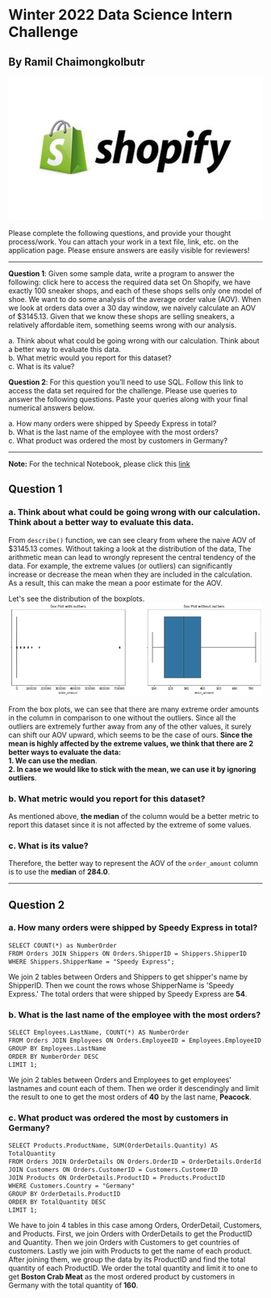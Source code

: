 # Winter 2022 Data Science Intern Challenge 
## By Ramil Chaimongkolbutr

![Shopifylogo](./images/shopify_logo.jpg)

Please complete the following questions, and provide your thought process/work. You can attach your work in a text file, link, etc. on the application page. Please ensure answers are easily visible for reviewers!

***

**Question 1**: Given some sample data, write a program to answer the following: click here to access the required data set
On Shopify, we have exactly 100 sneaker shops, and each of these shops sells only one model of shoe. We want to do some analysis of the average order value (AOV). When we look at orders data over a 30 day window, we naively calculate an AOV of $3145.13. Given that we know these shops are selling sneakers, a relatively affordable item, something seems wrong with our analysis.  

a. Think about what could be going wrong with our calculation. Think about a better way to evaluate this data.  
b. What metric would you report for this dataset?  
c. What is its value?

**Question 2**: For this question you’ll need to use SQL. Follow this link to access the data set required for the challenge. Please use queries to answer the following questions. Paste your queries along with your final numerical answers below.

a. How many orders were shipped by Speedy Express in total?  
b. What is the last name of the employee with the most orders?  
c. What product was ordered the most by customers in Germany?  

***

**Note:** For the technical Notebook, please click this [link](./Code_Challenge_Shopify_Ramil.ipynb)

## Question 1
### a. Think about what could be going wrong with our calculation. Think about a better way to evaluate this data.
From `describe()` function, we can see cleary from where the naive AOV of $3145.13 comes. Without taking a look at the distribution of the data, The arithmetic mean can lead to wrongly represent the central tendency of the data. For example, the extreme values (or outliers) can significantly increase or decrease the mean when they are included in the calculation. As a result, this can make the mean a poor estimate for the AOV.

Let's see the distribution of the boxplots.
![boxplots](./images/boxplots.png)

From the box plots, we can see that there are many extreme order amounts in the column in comparison to one without the outliers. Since all the outliers are extremely further away from any of the other values, it surely can shift our AOV upward, which seems to be the case of ours. **Since the mean is highly affected by the extreme values, we think that there are 2 better ways to evaluate the data:**  
**1. We can use the median**.  
**2. In case we would like to stick with the mean, we can use it by ignoring outliers**.  

### b. What metric would you report for this dataset?
As mentioned above, **the median** of the column would be a better metric to report this dataset since it is not affected by the extreme of some values. 

### c. What is its value?
Therefore, the better way to represent the AOV of the `order_amount` column is to use the **median** of **284.0**. 

***

## Question 2
### a. How many orders were shipped by Speedy Express in total?
```
SELECT COUNT(*) as NumberOrder
FROM Orders JOIN Shippers ON Orders.ShipperID = Shippers.ShipperID
WHERE Shippers.ShipperName = "Speedy Express";
```
We join 2 tables between Orders and Shippers to get shipper's name by ShipperID. Then we count the rows whose ShipperName is 'Speedy Express.' The total orders that were shipped by Speedy Express are **54**.

### b. What is the last name of the employee with the most orders?
```
SELECT Employees.LastName, COUNT(*) AS NumberOrder 
FROM Orders JOIN Employees ON Orders.EmployeeID = Employees.EmployeeID
GROUP BY Employees.LastName 
ORDER BY NumberOrder DESC
LIMIT 1;
```
We join 2 tables between Orders and Employees to get employees' lastnames and count each of them. Then we order it descendingly and limit the result to one to get the most orders of **40** by the last name, **Peacock**.

### c. What product was ordered the most by customers in Germany?
```
SELECT Products.ProductName, SUM(OrderDetails.Quantity) AS TotalQuantity
FROM Orders JOIN OrderDetails ON Orders.OrderID = OrderDetails.OrderId
JOIN Customers ON Orders.CustomerID = Customers.CustomerID
JOIN Products ON OrderDetails.ProductID = Products.ProductID
WHERE Customers.Country = "Germany"
GROUP BY OrderDetails.ProductID
ORDER BY TotalQuantity DESC
LIMIT 1;
```
We have to join 4 tables in this case among Orders, OrderDetail, Customers, and Products. First, we join Orders with OrderDetails to get the ProductID and Quantity. Then we join Orders with Customers to get countries of customers. Lastly we join with Products to get the name of each product. After joining them, we group the data by its ProductID and find the total quantity of each ProductID. We order the total quantity and limit it to one to get **Boston Crab Meat** as the most ordered product by customers in Germany with the total quantity of **160**.

